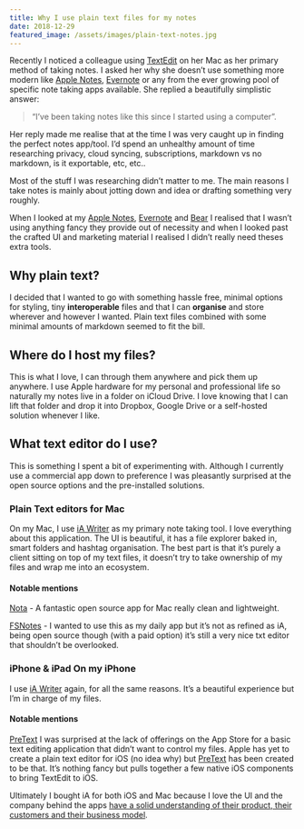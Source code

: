```yaml
---
title: Why I use plain text files for my notes
date: 2018-12-29
featured_image: /assets/images/plain-text-notes.jpg
---
```


Recently I noticed a colleague using [TextEdit](https://support.apple.com/en-gb/guide/textedit/welcome/mac) on her Mac as her primary method of taking notes. I asked her why she doesn’t use something more modern like [Apple Notes](https://support.apple.com/en-gb/guide/notes/welcome/mac), [Evernote](https://evernote.com/) or any from the ever growing pool of specific note taking apps available. She replied a beautifully simplistic answer:

> “I’ve been taking notes like this since I started using a computer”.

Her reply made me realise that at the time I was very caught up in finding the perfect notes app/tool. I’d spend an unhealthy amount of time researching privacy, cloud syncing, subscriptions, markdown vs no markdown, is it exportable, etc, etc..

Most of the stuff I was researching didn’t matter to me. The main reasons I take notes is mainly about jotting down and idea or drafting something very roughly.

When I looked at my [Apple Notes](https://support.apple.com/en-gb/HT205773), [Evernote](https://evernote.com/) and [Bear](http://bear.app) I realised that I wasn’t using anything fancy they provide out of necessity and when I looked past the crafted UI and marketing material I realised I didn’t really need theses extra tools.

## Why plain text?

I decided that I wanted to go with something hassle free, minimal options for styling, tiny **interoperable** files and that I can **organise** and store wherever and however I wanted. Plain text files combined with some minimal amounts of markdown seemed to fit the bill.

## Where do I host my files?

This is what I love, I can through them anywhere and pick them up anywhere. I use Apple hardware for my personal and professional life so naturally my notes live in a folder on iCloud Drive. I love knowing that I can lift that folder and drop it into Dropbox, Google Drive or a self-hosted solution whenever I like.

## What text editor do I use?

This is something I spent a bit of experimenting with. Although I currently use a commercial app down to preference I was pleasantly surprised at the open source options and the pre-installed solutions.

### Plain Text editors for Mac

On my Mac, I use [iA Writer](https://ia.net/writer) as my primary note taking tool. I love everything about this application. The UI is beautiful, it has a file explorer baked in, smart folders and hashtag organisation. The best part is that it’s purely a client sitting on top of my text files, it doesn’t try to take ownership of my files and wrap me into an ecosystem.

#### Notable mentions

[Nota](https://github.com/brunophilipe/noto) - A fantastic open source app for Mac really clean and lightweight.

[FSNotes](https://fsnot.es/) - I wanted to use this as my daily app but it’s not as refined as iA, being open source though (with a paid option) it’s still a very nice txt editor that shouldn’t be overlooked.

### iPhone & iPad On my iPhone

I use [iA Writer](https://ia.net/writer) again, for all the same reasons. It’s a beautiful experience but I’m in charge of my files.

#### Notable mentions

[PreText](https://itunes.apple.com/au/app/pretext/id1347707000) I was surprised at the lack of offerings on the App Store for a basic text editing application that didn’t want to control my files. Apple has yet to create a plain text editor for iOS (no idea why) but [PreText](https://itunes.apple.com/au/app/pretext/id1347707000) has been created to be that. It’s nothing fancy but pulls together a few native iOS components to bring TextEdit to iOS.

Ultimately I bought iA for both iOS and Mac because I love the UI and the company behind the apps [have a solid understanding of their product, their customers and their business model](https://ia.net/writer/blog/ia-writer-5-from-raw-to-cooked-to-sushi).
